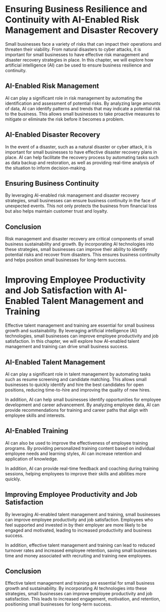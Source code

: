 Ensuring Business Resilience and Continuity with AI-Enabled Risk Management and Disaster Recovery
========================================================================================================================================================================

Small businesses face a variety of risks that can impact their operations and threaten their viability. From natural disasters to cyber attacks, it is important for small businesses to have effective risk management and disaster recovery strategies in place. In this chapter, we will explore how artificial intelligence (AI) can be used to ensure business resilience and continuity.

AI-Enabled Risk Management
--------------------------

AI can play a significant role in risk management by automating the identification and assessment of potential risks. By analyzing large amounts of data, AI can identify patterns and trends that may indicate a potential risk to the business. This allows small businesses to take proactive measures to mitigate or eliminate the risk before it becomes a problem.

AI-Enabled Disaster Recovery
----------------------------

In the event of a disaster, such as a natural disaster or cyber attack, it is important for small businesses to have effective disaster recovery plans in place. AI can help facilitate the recovery process by automating tasks such as data backup and restoration, as well as providing real-time analysis of the situation to inform decision-making.

Ensuring Business Continuity
----------------------------

By leveraging AI-enabled risk management and disaster recovery strategies, small businesses can ensure business continuity in the face of unexpected events. This not only protects the business from financial loss but also helps maintain customer trust and loyalty.

Conclusion
----------

Risk management and disaster recovery are critical components of small business sustainability and growth. By incorporating AI technologies into these strategies, small businesses can improve their ability to identify potential risks and recover from disasters. This ensures business continuity and helps position small businesses for long-term success.

Improving Employee Productivity and Job Satisfaction with AI-Enabled Talent Management and Training
==========================================================================================================================================================================

Effective talent management and training are essential for small business growth and sustainability. By leveraging artificial intelligence (AI) technologies, small businesses can improve employee productivity and job satisfaction. In this chapter, we will explore how AI-enabled talent management and training can drive small business success.

AI-Enabled Talent Management
----------------------------

AI can play a significant role in talent management by automating tasks such as resume screening and candidate matching. This allows small businesses to quickly identify and hire the best candidates for open positions, reducing time-to-hire and improving the quality of new hires.

In addition, AI can help small businesses identify opportunities for employee development and career advancement. By analyzing employee data, AI can provide recommendations for training and career paths that align with employee skills and interests.

AI-Enabled Training
-------------------

AI can also be used to improve the effectiveness of employee training programs. By providing personalized training content based on individual employee needs and learning styles, AI can increase retention and application of knowledge.

In addition, AI can provide real-time feedback and coaching during training sessions, helping employees to improve their skills and abilities more quickly.

Improving Employee Productivity and Job Satisfaction
----------------------------------------------------

By leveraging AI-enabled talent management and training, small businesses can improve employee productivity and job satisfaction. Employees who feel supported and invested in by their employer are more likely to be engaged and motivated, leading to increased productivity and business success.

In addition, effective talent management and training can lead to reduced turnover rates and increased employee retention, saving small businesses time and money associated with recruiting and training new employees.

Conclusion
----------

Effective talent management and training are essential for small business growth and sustainability. By incorporating AI technologies into these strategies, small businesses can improve employee productivity and job satisfaction. This leads to increased engagement, motivation, and retention, positioning small businesses for long-term success.
